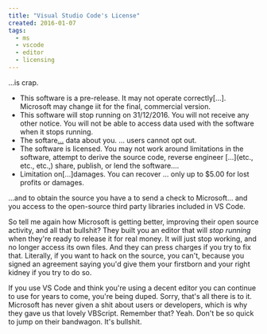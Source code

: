 ```yaml
---
title: "Visual Studio Code's License"
created: 2016-01-07
tags:
  - ms
  - vscode
  - editor
  - licensing
---
```


...is crap.

* This software is a pre-release. It may not operate correctly[...]. Microsoft may change iit for the final, commercial version.
* This software will stop running on 31/12/2016. You will not receive any other notice. You will not be able to access data used with the software when it stops running.
* The softare[...](collects) data about you. ... users cannot opt out.
* The software is licensed. You may not work around limitations in the software, attempt to derive the source code, reverse engineer [...](etc., etc., etc.,) share, publish, or lend the software....
* Limitation on[...]damages. You can recover ... only up to $5.00 for lost profits or damages.

...and to obtain the source you have a to send a check to Microsoft... and you access to the open-source third party libraries included in VS Code.

So tell me again how Microsoft is getting better, improving their open source
activity, and all that bullshit? They built you an editor that will _stop
running_ when they're ready to release it for real money. It will just stop
working, and no longer access its own files. And they can press charges if you
try to fix that. Literally, if you want to hack on the source, you can't,
because you signed an agreement saying you'd give them your firstborn and your
right kidney if you try to do so.

If you use VS Code and think you're using a decent editor you can continue to
use for years to come, you're being duped. Sorry, that's all there is to it.
Microsoft has never given a shit about users or developers, which is why they
gave us that lovely VBScript. Remember that? Yeah. Don't be so quick to jump
on their bandwagon. It's bullshit.
